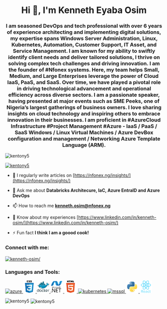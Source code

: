 <h1 align="center">Hi 👋, I'm Kenneth Eyaba Osim</h1>
<h3 align="center">I am seasoned DevOps and tech professional with over 6 years of experience architecting and implementing digital solutions, my expertise spans Windows Server Administration, Linux, Kubernetes, Automation, Customer Support, IT Asset, and Service Management. I am known for my ability to swiftly identify client needs and deliver tailored solutions, I thrive on solving complex tech challenges and driving innovation. I am the founder of #Nfonex systems. Here, my team helps Small, Medium, and Large Enterprises leverage the power of Cloud IaaS, PaaS, and SaaS. Over time, we have played a pivotal role in driving technological advancement and operational efficiency across diverse sectors. I am a passionate speaker, having presented at major events such as SME Peeks, one of Nigeria’s largest gatherings of business owners. I love sharing insights on cloud technology and inspiring others to embrace innovation in their businesses. I am proficient in #AzureCloud Infrastructure #Project Management #Azure - IaaS / PaaS / SaaS Windows / Linux Virtual Machines / Azure DevBox configuration and management / Networking Azure Template Language (ARM).</h3>

<p align="left"> <img src="https://komarev.com/ghpvc/?username=kentony5&label=Profile%20views&color=0e75b6&style=flat" alt="kentony5" /> </p>

<p align="left"> <a href="https://github.com/ryo-ma/github-profile-trophy"><img src="https://github-profile-trophy.vercel.app/?username=kentony5" alt="kentony5" /></a> </p>

- 📝 I regularly write articles on [https://nfonex.ng/insights/](https://nfonex.ng/insights/)

- 💬 Ask me about **Databricks Architecure, IaC, Azure EntraID and Azure DevOps**

- 📫 How to reach me **kenneth.osim@nfonex.ng**

- 📄 Know about my experiences [https://www.linkedin.com/in/kenneth-osim/](https://www.linkedin.com/in/kenneth-osim/)

- ⚡ Fun fact **I think I am a goood cook!**

<h3 align="left">Connect with me:</h3>
<p align="left">
<a href="https://linkedin.com/in/kenneth-osim/" target="blank"><img align="center" src="https://raw.githubusercontent.com/rahuldkjain/github-profile-readme-generator/master/src/images/icons/Social/linked-in-alt.svg" alt="kenneth-osim/" height="30" width="40" /></a>
</p>

<h3 align="left">Languages and Tools:</h3>
<p align="left"> <a href="https://azure.microsoft.com/en-in/" target="_blank" rel="noreferrer"> <img src="https://www.vectorlogo.zone/logos/microsoft_azure/microsoft_azure-icon.svg" alt="azure" width="40" height="40"/> </a> <a href="https://www.w3schools.com/css/" target="_blank" rel="noreferrer"> <img src="https://raw.githubusercontent.com/devicons/devicon/master/icons/css3/css3-original-wordmark.svg" alt="css3" width="40" height="40"/> </a> <a href="https://www.docker.com/" target="_blank" rel="noreferrer"> <img src="https://raw.githubusercontent.com/devicons/devicon/master/icons/docker/docker-original-wordmark.svg" alt="docker" width="40" height="40"/> </a> <a href="https://dotnet.microsoft.com/" target="_blank" rel="noreferrer"> <img src="https://raw.githubusercontent.com/devicons/devicon/master/icons/dot-net/dot-net-original-wordmark.svg" alt="dotnet" width="40" height="40"/> </a> <a href="https://www.w3.org/html/" target="_blank" rel="noreferrer"> <img src="https://raw.githubusercontent.com/devicons/devicon/master/icons/html5/html5-original-wordmark.svg" alt="html5" width="40" height="40"/> </a> <a href="https://kubernetes.io" target="_blank" rel="noreferrer"> <img src="https://www.vectorlogo.zone/logos/kubernetes/kubernetes-icon.svg" alt="kubernetes" width="40" height="40"/> </a> <a href="https://www.microsoft.com/en-us/sql-server" target="_blank" rel="noreferrer"> <img src="https://www.svgrepo.com/show/303229/microsoft-sql-server-logo.svg" alt="mssql" width="40" height="40"/> </a> <a href="https://www.python.org" target="_blank" rel="noreferrer"> <img src="https://raw.githubusercontent.com/devicons/devicon/master/icons/python/python-original.svg" alt="python" width="40" height="40"/> </a> <a href="https://reactjs.org/" target="_blank" rel="noreferrer"> <img src="https://raw.githubusercontent.com/devicons/devicon/master/icons/react/react-original-wordmark.svg" alt="react" width="40" height="40"/> </a> </p>

<p><img align="left" src="https://github-readme-stats.vercel.app/api/top-langs?username=kentony5&show_icons=true&locale=en&layout=compact" alt="kentony5" /></p>

<p>&nbsp;<img align="center" src="https://github-readme-stats.vercel.app/api?username=kentony5&show_icons=true&locale=en" alt="kentony5" /></p>
